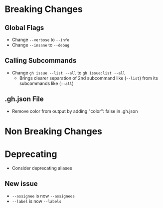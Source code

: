 # Breaking Changes

## Global Flags

- Change `--verbose` to `--info`
- Change `--insane` to `--debug`

## Calling Subcommands

- Change `gh issue --list --all` to `gh issue:list --all`
  - Brings clearer separation of 2nd subcommand like (`--list`) from its subcommands like (`--all`)

## .gh.json File

- Remove color from output by adding "color": false in .gh.json

# Non Breaking Changes

# Deprecating

- Consider deprecating aliases

## New issue

- `--assignee` is now `--assignees`
- `--label` is now `--labels`
